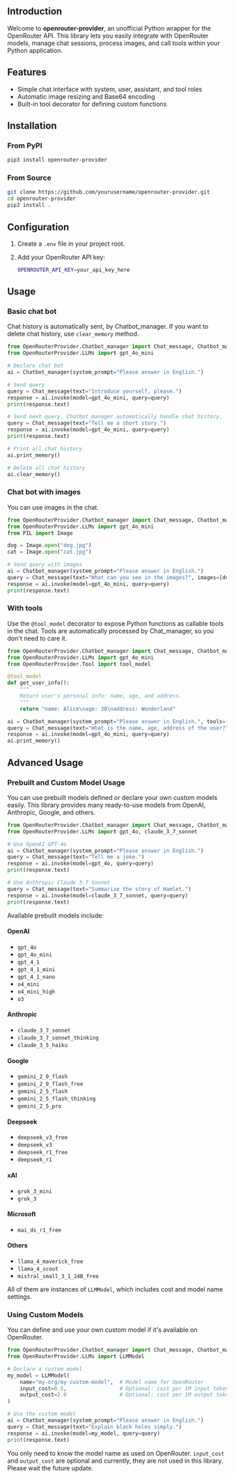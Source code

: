 ## Introduction

Welcome to **openrouter-provider**, an unofficial Python wrapper for the OpenRouter API. This library lets you easily integrate with OpenRouter models, manage chat sessions, process images, and call tools within your Python application.


## Features

* Simple chat interface with system, user, assistant, and tool roles
* Automatic image resizing and Base64 encoding
* Built-in tool decorator for defining custom functions


## Installation

### From PyPI

```bash
pip3 install openrouter-provider
```

### From Source

```bash
git clone https://github.com/yourusername/openrouter-provider.git
cd openrouter-provider
pip3 install .
```



## Configuration

1. Create a `.env` file in your project root.
2. Add your OpenRouter API key:

   ```bash
   OPENROUTER_API_KEY=your_api_key_here
   ```



## Usage

### Basic chat bot
Chat history is automatically sent, by Chatbot_manager. If you want to delete chat history, use `clear_memory` method.

```python
from OpenRouterProvider.Chatbot_manager import Chat_message, Chatbot_manager
from OpenRouterProvider.LLMs import gpt_4o_mini

# Declare chat bot
ai = Chatbot_manager(system_prompt="Please answer in English.")

# Send query
query = Chat_message(text="Introduce yourself, please.")
response = ai.invoke(model=gpt_4o_mini, query=query)
print(response.text)

# Send next query. Chatbot_manager automatically handle chat history.
query = Chat_message(text="Tell me a short story.")
response = ai.invoke(model=gpt_4o_mini, query=query)
print(response.text)

# Print all chat history
ai.print_memory()  

# Delete all chat history
ai.clear_memory()
```

### Chat bot with images
You can use images in the chat.

```python
from OpenRouterProvider.Chatbot_manager import Chat_message, Chatbot_manager
from OpenRouterProvider.LLMs import gpt_4o_mini
from PIL import Image

dog = Image.open("dog.jpg")
cat = Image.open("cat.jpg")

# Send query with images
ai = Chatbot_manager(system_prompt="Please answer in English.")
query = Chat_message(text="What can you see in the images?", images=[dog, cat])
response = ai.invoke(model=gpt_4o_mini, query=query)
print(response.text) 
```

### With tools

Use the `@tool_model` decorator to expose Python functions as callable tools in the chat. Tools are automatically processed by Chat_manager, so you don't need to care it.

```python
from OpenRouterProvider.Chatbot_manager import Chat_message, Chatbot_manager
from OpenRouterProvider.LLMs import gpt_4o_mini
from OpenRouterProvider.Tool import tool_model

@tool_model
def get_user_info():
    """
    Return user's personal info: name, age, and address.
    """
    return "name: Alice\nage: 30\naddress: Wonderland"

ai = Chatbot_manager(system_prompt="Please answer in English.", tools=[get_user_info])
query = Chat_message(text="What is the name, age, address of the user?")
response = ai.invoke(model=gpt_4o_mini, query=query)
ai.print_memory()
```

## Advanced Usage
### Prebuilt and Custom Model Usage

You can use prebuilt models defined or declare your own custom models easily.
This library provides many ready-to-use models from OpenAI, Anthropic, Google, and others.

```python
from OpenRouterProvider.Chatbot_manager import Chat_message, Chatbot_manager
from OpenRouterProvider.LLMs import gpt_4o, claude_3_7_sonnet

# Use OpenAI GPT-4o
ai = Chatbot_manager(system_prompt="Please answer in English.")
query = Chat_message(text="Tell me a joke.")
response = ai.invoke(model=gpt_4o, query=query)
print(response.text)

# Use Anthropic Claude 3.7 Sonnet
query = Chat_message(text="Summarize the story of Hamlet.")
response = ai.invoke(model=claude_3_7_sonnet, query=query)
print(response.text)
```

Available prebuilt models include:

#### **OpenAI**

* `gpt_4o`
* `gpt_4o_mini`
* `gpt_4_1`
* `gpt_4_1_mini`
* `gpt_4_1_nano`
* `o4_mini`
* `o4_mini_high`
* `o3`

#### **Anthropic**

* `claude_3_7_sonnet`
* `claude_3_7_sonnet_thinking`
* `claude_3_5_haiku`

#### **Google**

* `gemini_2_0_flash`
* `gemini_2_0_flash_free`
* `gemini_2_5_flash`
* `gemini_2_5_flash_thinking`
* `gemini_2_5_pro`

#### **Deepseek**

* `deepseek_v3_free`
* `deepseek_v3`
* `deepseek_r1_free`
* `deepseek_r1`

#### **xAI**

* `grok_3_mini`
* `grok_3`

#### **Microsoft**

* `mai_ds_r1_free`

#### **Others**

* `llama_4_maverick_free`
* `llama_4_scout`
* `mistral_small_3_1_24B_free`

All of them are instances of `LLMModel`, which includes cost and model name settings.

### Using Custom Models

You can define and use your own custom model if it's available on OpenRouter.

```python
from OpenRouterProvider.Chatbot_manager import Chat_message, Chatbot_manager
from OpenRouterProvider.LLMs import LLMModel

# Declare a custom model
my_model = LLMModel(
    name="my-org/my-custom-model",  # Model name for OpenRouter
    input_cost=0.5,                 # Optional: cost per 1M input tokens
    output_cost=2.0                 # Optional: cost per 1M output tokens
)

# Use the custom model
ai = Chatbot_manager(system_prompt="Please answer in English.")
query = Chat_message(text="Explain black holes simply.")
response = ai.invoke(model=my_model, query=query)
print(response.text)
```

You only need to know the model name as used on OpenRouter. `input_cost` and `output_cost` are optional and currently, they are not used in this library. Please wait the future update.
